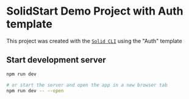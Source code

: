 # SolidStart Demo Project with Auth template

This project was created with the [`Solid CLI`](https://solid-cli.netlify.app) using the "Auth" template

## Start development server

```bash
npm run dev

# or start the server and open the app in a new browser tab
npm run dev -- --open
```
